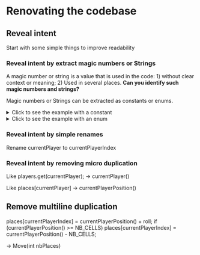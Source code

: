 # Renovating the codebase

## Reveal intent

Start with some simple things to improve readability

### Reveal intent by extract magic numbers or Strings

A magic number or string is a value that is used in the code: 1) without clear context or meaning; 2) Used in several places.
**Can you identify such magic numbers and strings?**

Magic numbers or Strings can be extracted as constants or enums. 

<details>
  <summary>Click to see the example with a constant</summary>
  <p>
    
  Like NB_CELLS
  
  </p>
</details>

<details>
  <summary>Click to see the example with an enum </summary>
  <p>
    
  Like POP, SCIENCE, SPORT, ROCK to an enum QuestionCategorie
  
  </p>
</details>


### Reveal intent by simple renames

Rename currentPlayer to currentPlayerIndex

### Reveal intent by removing micro duplication

Like players.get(currentPlayer); -> currentPlayer()

Like places[currentPlayer] -> currentPlayerPosition()

## Remove multiline duplication

places[currentPlayerIndex] = currentPlayerPosition() + roll;
if (currentPlayerPosition() >= NB_CELLS) places[currentPlayerIndex] = currentPlayerPosition() - NB_CELLS;

-> Move(int nbPlaces)







